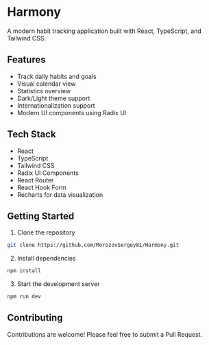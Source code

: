 # Harmony

A modern habit tracking application built with React, TypeScript, and Tailwind CSS.

## Features

- Track daily habits and goals
- Visual calendar view
- Statistics overview
- Dark/Light theme support
- Internationalization support
- Modern UI components using Radix UI

## Tech Stack

- React
- TypeScript
- Tailwind CSS
- Radix UI Components
- React Router
- React Hook Form
- Recharts for data visualization

## Getting Started

1. Clone the repository
```bash
git clone https://github.com/MorozovSergey81/Harmony.git
```

2. Install dependencies
```bash
npm install
```

3. Start the development server
```bash
npm run dev
```

## Contributing

Contributions are welcome! Please feel free to submit a Pull Request.
